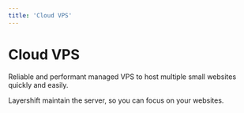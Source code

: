 ```yaml
---
title: 'Cloud VPS'
---
```


# Cloud VPS

Reliable and performant managed VPS to host multiple small websites quickly and easily.

Layershift maintain the server, so you can focus on your websites.